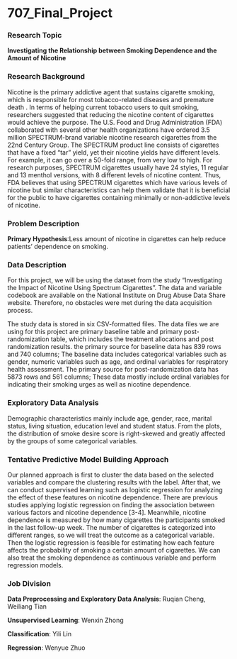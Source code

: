 # 707_Final_Project
### Research Topic
**Investigating the Relationship between Smoking Dependence and the Amount of Nicotine**

### Research Background

Nicotine is the primary addictive agent that sustains cigarette
smoking, which is responsible for most tobacco-related diseases and premature death
. In terms of helping current tobacco users to quit smoking, researchers suggested
that reducing the nicotine content of cigarettes would achieve the purpose. The U.S.
Food and Drug Administration (FDA) collaborated with several other health
organizations have ordered 3.5 million SPECTRUM-brand variable nicotine research
cigarettes from the 22nd Century Group. The SPECTRUM product line consists of
cigarettes that have a fixed “tar” yield, yet their nicotine yields have different levels.
For example, it can go over a 50-fold range, from very low to high. For research
purposes, SPECTRUM cigarettes usually have 24 styles, 11 regular and 13 menthol
versions, with 8 different levels of nicotine content. Thus, FDA believes that using
SPECTRUM cigarettes which have various levels of nicotine but similar
characteristics can help them validate that it is beneficial for the public to have
cigarettes containing minimally or non-addictive levels of nicotine.

### Problem Description

**Primary Hypothesis**:Less amount of nicotine in cigarettes can help
reduce patients’ dependence on smoking. 

### Data Description

For this project, we will be using the dataset from the study “Investigating the Impact
of Nicotine Using Spectrum Cigarettes”. The data and variable codebook are available
on the National Institute on Drug Abuse Data Share website. Therefore, no obstacles
were met during the data acquisition process.

The study data is stored in six CSV-formatted files. The data files we are using for this project are 
primary baseline table and primary post-randomization table, which includes the treatment allocations and post randomization results. 
the primary source for baseline data has 839 rows and 740 columns; The baseline data includes categorical variables such as gender,
numeric variables such as age, and ordinal variables for respiratory health assessment. The primary source for post-randomization data has 5873 rows and 561 columns; 
These data mostly include ordinal variables for indicating their smoking
urges as well as nicotine dependence.

### Exploratory Data Analysis
Demographic characteristics mainly include age, gender, race, marital status, living
situation, education level and student status. From the plots, the distribution of smoke
desire score is right-skewed and greatly affected by the groups of some categorical
variables.

### Tentative Predictive Model Building Approach
Our planned approach is first to cluster the data based on the selected variables and compare the clustering results
with the label. After that, we can conduct supervised learning such as logistic regression
for analyzing the effect of these features on nicotine dependence. There are previous
studies applying logistic regression on finding the association between various factors
and nicotine dependence [3-4]. Meanwhile, nicotine dependence is measured by how
many cigarettes the participants smoked in the last follow-up week. The number of
cigarettes is categorized into different ranges, so we will treat the outcome as a
categorical variable. Then the logistic regression is feasible for estimating how each
feature affects the probability of smoking a certain amount of cigarettes. We can also treat the smoking dependence as 
continuous variable and perform regression models. 

### Job Division
**Data Preprocessing and Exploratory Data Analysis**: Ruqian Cheng, Weiliang Tian

**Unsupervised Learning**: Wenxin Zhong

**Classification**: Yili Lin

**Regression**: Wenyue Zhuo
